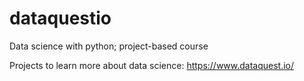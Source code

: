 # dataquestio
Data science with python; project-based course

Projects to learn more about data science: 
https://www.dataquest.io/
